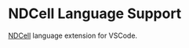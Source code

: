 # NDCell Language Support

[NDCell](https://github.com/HactarCE/NDCell) language extension for VSCode.
